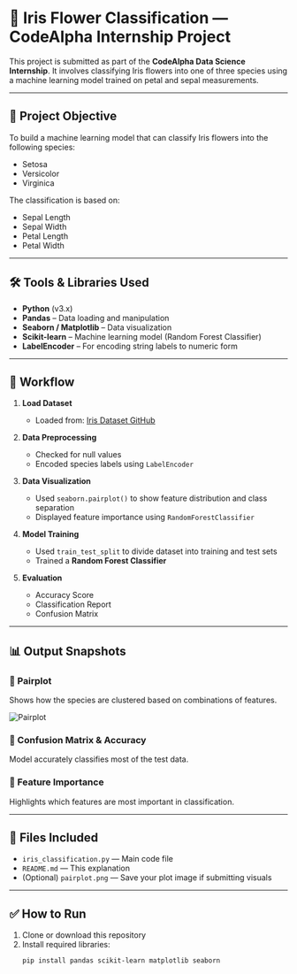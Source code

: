 # 🌸 Iris Flower Classification — CodeAlpha Internship Project

This project is submitted as part of the **CodeAlpha Data Science Internship**. It involves classifying Iris flowers into one of three species using a machine learning model trained on petal and sepal measurements.

---

## 📌 Project Objective

To build a machine learning model that can classify Iris flowers into the following species:
- Setosa
- Versicolor
- Virginica

The classification is based on:
- Sepal Length
- Sepal Width
- Petal Length
- Petal Width

---

## 🛠️ Tools & Libraries Used

- **Python** (v3.x)
- **Pandas** – Data loading and manipulation
- **Seaborn / Matplotlib** – Data visualization
- **Scikit-learn** – Machine learning model (Random Forest Classifier)
- **LabelEncoder** – For encoding string labels to numeric form

---

## 🧠 Workflow

1. **Load Dataset**
   - Loaded from: [Iris Dataset GitHub](https://raw.githubusercontent.com/uiuc-cse/data-fa14/gh-pages/data/iris.csv)

2. **Data Preprocessing**
   - Checked for null values
   - Encoded species labels using `LabelEncoder`

3. **Data Visualization**
   - Used `seaborn.pairplot()` to show feature distribution and class separation
   - Displayed feature importance using `RandomForestClassifier`

4. **Model Training**
   - Used `train_test_split` to divide dataset into training and test sets
   - Trained a **Random Forest Classifier**

5. **Evaluation**
   - Accuracy Score
   - Classification Report
   - Confusion Matrix

---

## 📊 Output Snapshots

### 🔹 Pairplot
Shows how the species are clustered based on combinations of features.

![Pairplot](https://github.com/yourusername/CodeAlpha_IrisClassification/blob/main/pairplot.png)

### 🔹 Confusion Matrix & Accuracy
Model accurately classifies most of the test data.

### 🔹 Feature Importance
Highlights which features are most important in classification.

---

## 📁 Files Included

- `iris_classification.py` — Main code file
- `README.md` — This explanation
- (Optional) `pairplot.png` — Save your plot image if submitting visuals

---

## ✅ How to Run

1. Clone or download this repository
2. Install required libraries:
   ```bash
   pip install pandas scikit-learn matplotlib seaborn
